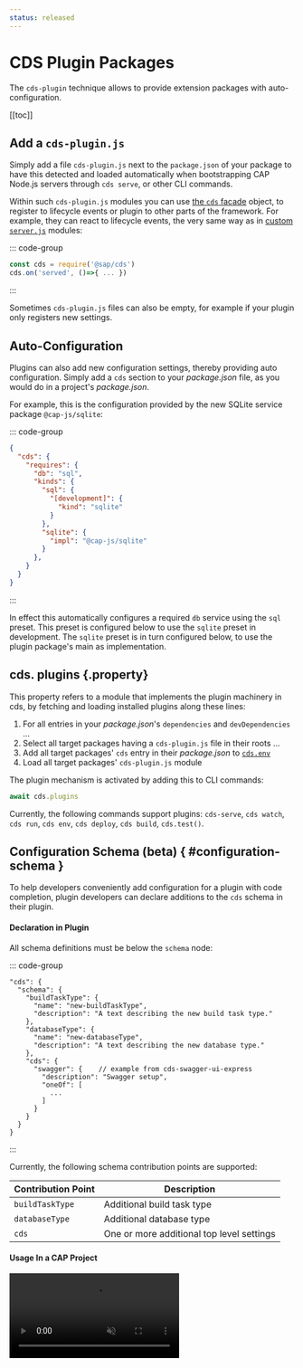 ```yaml
---
status: released
---
```


# CDS Plugin Packages



The `cds-plugin` technique allows to provide extension packages with auto-configuration.

[[toc]]



## Add a `cds-plugin.js`

Simply add a file `cds-plugin.js` next to the `package.json` of your package to have this detected and loaded automatically when bootstrapping CAP Node.js servers through `cds serve`, or other CLI commands.

Within such `cds-plugin.js` modules you can use [the `cds` facade](cds-facade) object, to register to lifecycle events or plugin to other parts of the framework. For example, they can react to lifecycle events, the very same way as in [custom `server.js`](cds-server#custom-server-js) modules:

::: code-group

```js [cds-plugin.js]
const cds = require('@sap/cds')
cds.on('served', ()=>{ ... })
```

:::

Sometimes `cds-plugin.js` files can also be empty, for example if your plugin only registers new settings.



## Auto-Configuration

Plugins can also add new configuration settings, thereby providing auto configuration. Simply add a `cds` section to your *package.json* file, as you would do in a project's *package.json*.

For example, this is the configuration provided by the new SQLite service package `@cap-js/sqlite`:

::: code-group

```json [package.json]
{
  "cds": {
    "requires": {
      "db": "sql",
      "kinds": {
        "sql": {
          "[development]": {
            "kind": "sqlite"
          }
        },
        "sqlite": {
          "impl": "@cap-js/sqlite"
        }
      },
    }
  }
}
```

:::

In effect this automatically configures a required `db` service using the `sql` preset. This preset is configured below to use the `sqlite` preset in development. The `sqlite` preset is in turn configured below, to use the plugin package's main as implementation.



## cds. plugins {.property}

This property refers to a module that implements the plugin machinery in cds, by fetching and loading installed plugins along these lines:

1. For all entries in your *package.json*'s `dependencies` and `devDependencies` ...
2. Select all target packages having a `cds-plugin.js` file in their roots ...
3. Add all target packages' `cds` entry in their *package.json* to [`cds.env`](cds-env)
4. Load all target packages' `cds-plugin.js` module

The plugin mechanism is activated by adding this to CLI commands:

```js
await cds.plugins
```

Currently, the following commands support plugins: `cds-serve`, `cds watch`, `cds run`, `cds env`, `cds deploy`, `cds build`, `cds.test()`.

## Configuration Schema (beta) { #configuration-schema }

To help developers conveniently add configuration for a plugin with code completion, plugin developers can declare additions to the `cds` schema in their plugin.

#### Declaration in Plugin

All schema definitions must be below the `schema` node:

::: code-group

```jsonc [package.json]
"cds": {
  "schema": {
    "buildTaskType": {
      "name": "new-buildTaskType",
      "description": "A text describing the new build task type."
    },
    "databaseType": {
      "name": "new-databaseType",
      "description": "A text describing the new database type."
    },
    "cds": {
      "swagger": {    // example from cds-swagger-ui-express
        "description": "Swagger setup",
        "oneOf": [
          ...
        ]
      }
    }
  }
}
```

:::

Currently, the following schema contribution points are supported:

| Contribution Point | Description                               |
|--------------------|-------------------------------------------|
| `buildTaskType`    | Additional build task type                |
| `databaseType`     | Additional database type                  |
| `cds`              | One or more additional top level settings |


#### Usage In a CAP Project

<video src="../node.js/assets/schema-usage_compressed.mp4" autoplay muted />{.ignore-dark style="width: 688px"}
